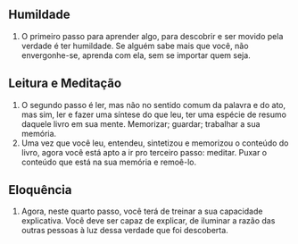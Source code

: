 ## Humildade
1. O primeiro passo para aprender algo, para descobrir e ser movido pela verdade é ter humildade. Se alguém sabe mais que você, não envergonhe-se, aprenda com ela, sem se importar quem seja. 

## Leitura e Meditação
1. O segundo passo é ler, mas não no sentido comum da palavra e do ato, mas sim, ler e fazer uma síntese do que leu, ter uma espécie de resumo daquele livro em sua mente. Memorizar; guardar; trabalhar a sua memória. 
2. Uma vez que você leu, entendeu, sintetizou e memorizou o conteúdo do livro, agora você está apto a ir pro terceiro passo: meditar. Puxar o conteúdo que está na sua memória e remoê-lo. 

## Eloquência
1. Agora, neste quarto passo, você terá de treinar a sua capacidade explicativa. Você deve ser capaz de explicar, de iluminar a razão das outras pessoas à luz dessa verdade que foi descoberta. 